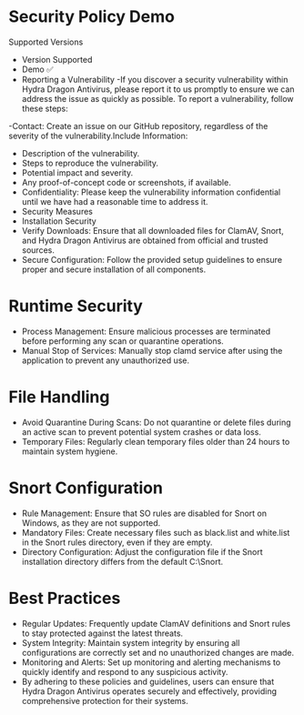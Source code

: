 # Security Policy Demo
Supported Versions
- Version	Supported
- Demo	:white_check_mark:
- Reporting a Vulnerability
-If you discover a security vulnerability within Hydra Dragon Antivirus, please report it to us promptly to ensure we can address the issue as quickly as possible. To report a vulnerability, follow these steps:

-Contact: Create an issue on our GitHub repository, regardless of the severity of the vulnerability.Include Information:
- Description of the vulnerability.
- Steps to reproduce the vulnerability.
- Potential impact and severity.
- Any proof-of-concept code or screenshots, if available.
- Confidentiality: Please keep the vulnerability information confidential until we have had a reasonable time to address it.
- Security Measures
- Installation Security
- Verify Downloads: Ensure that all downloaded files for ClamAV, Snort, and Hydra Dragon Antivirus are obtained from official and trusted sources.
- Secure Configuration: Follow the provided setup guidelines to ensure proper and secure installation of all components.
# Runtime Security
- Process Management: Ensure malicious processes are terminated before performing any scan or quarantine operations.
- Manual Stop of Services: Manually stop clamd service after using the application to prevent any unauthorized use.
# File Handling
- Avoid Quarantine During Scans: Do not quarantine or delete files during an active scan to prevent potential system crashes or data loss.
- Temporary Files: Regularly clean temporary files older than 24 hours to maintain system hygiene.
# Snort Configuration
- Rule Management: Ensure that SO rules are disabled for Snort on Windows, as they are not supported.
- Mandatory Files: Create necessary files such as black.list and white.list in the Snort rules directory, even if they are empty.
- Directory Configuration: Adjust the configuration file if the Snort installation directory differs from the default C:\Snort.
# Best Practices
- Regular Updates: Frequently update ClamAV definitions and Snort rules to stay protected against the latest threats.
- System Integrity: Maintain system integrity by ensuring all configurations are correctly set and no unauthorized changes are made.
- Monitoring and Alerts: Set up monitoring and alerting mechanisms to quickly identify and respond to any suspicious activity.
- By adhering to these policies and guidelines, users can ensure that Hydra Dragon Antivirus operates securely and effectively, providing comprehensive protection for their systems.